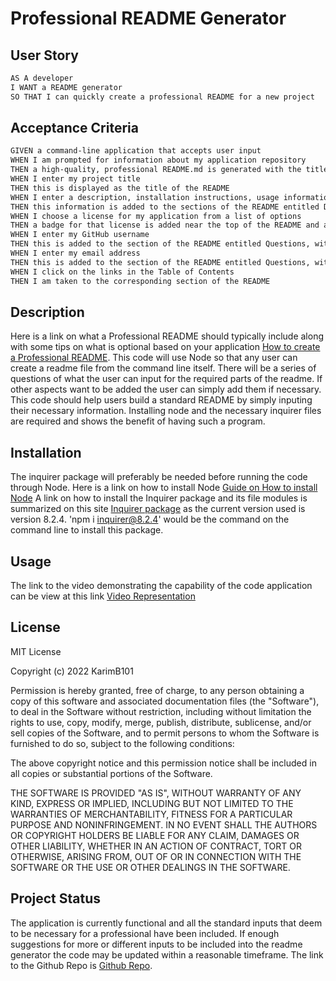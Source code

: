 # Professional README Generator 

## User Story

```md
AS A developer
I WANT a README generator
SO THAT I can quickly create a professional README for a new project
```

## Acceptance Criteria

```md
GIVEN a command-line application that accepts user input
WHEN I am prompted for information about my application repository
THEN a high-quality, professional README.md is generated with the title of my project and sections entitled Description, Table of Contents, Installation, Usage, License, Contributing, Tests, and Questions
WHEN I enter my project title
THEN this is displayed as the title of the README
WHEN I enter a description, installation instructions, usage information, contribution guidelines, and test instructions
THEN this information is added to the sections of the README entitled Description, Installation, Usage, Contributing, and Tests
WHEN I choose a license for my application from a list of options
THEN a badge for that license is added near the top of the README and a notice is added to the section of the README entitled License that explains which license the application is covered under
WHEN I enter my GitHub username
THEN this is added to the section of the README entitled Questions, with a link to my GitHub profile
WHEN I enter my email address
THEN this is added to the section of the README entitled Questions, with instructions on how to reach me with additional questions
WHEN I click on the links in the Table of Contents
THEN I am taken to the corresponding section of the README
```
## Description 
Here is a link on what a Professional README should typically include along with some tips on what is optional based on your application [How to create a Professional README](https://coding-boot-camp.github.io/full-stack/github/professional-readme-guide). 
This code will use Node so that any user can create a readme file from the command line itself. There will be a series of questions of what the user can input for the required parts of the readme. If other aspects want to be added the user can simply add them if necessary. This code should help users build a standard README by simply inputing their necessary information. Installing node and the necessary inquirer files are required and shows the benefit of having such a program.

## Installation 
The inquirer package will preferably be needed before running the code through Node.
Here is a link on how to install Node [Guide on How to install Node](https://coding-boot-camp.github.io/full-stack/nodejs/how-to-install-nodejs)
A link on how to install the Inquirer package and its file modules is summarized on this site [Inquirer package](https://www.npmjs.com/package/inquirer/v/8.2.4) as the current version used is version 8.2.4.
'npm i inquirer@8.2.4' would be the command on the command line to install this package. 

## Usage
The link to the video demonstrating the capability of the code application can be view at this link [Video Representation]()

## License
MIT License

Copyright (c) 2022 KarimB101

Permission is hereby granted, free of charge, to any person obtaining a copy of this software and associated documentation files (the "Software"), to deal in the Software without restriction, including without limitation the rights to use, copy, modify, merge, publish, distribute, sublicense, and/or sell copies of the Software, and to permit persons to whom the Software is furnished to do so, subject to the following conditions:

The above copyright notice and this permission notice shall be included in all copies or substantial portions of the Software.

THE SOFTWARE IS PROVIDED "AS IS", WITHOUT WARRANTY OF ANY KIND, EXPRESS OR IMPLIED, INCLUDING BUT NOT LIMITED TO THE WARRANTIES OF MERCHANTABILITY, FITNESS FOR A PARTICULAR PURPOSE AND NONINFRINGEMENT. IN NO EVENT SHALL THE AUTHORS OR COPYRIGHT HOLDERS BE LIABLE FOR ANY CLAIM, DAMAGES OR OTHER LIABILITY, WHETHER IN AN ACTION OF CONTRACT, TORT OR OTHERWISE, ARISING FROM, OUT OF OR IN CONNECTION WITH THE SOFTWARE OR THE USE OR OTHER DEALINGS IN THE SOFTWARE.

## Project Status
The application is currently functional and all the standard inputs that deem to be necessary for a professional have been included. If enough suggestions for more or different inputs to be included into the readme generator the code may be updated within a reasonable timeframe. The link to the Github Repo is [Github Repo](https://github.com/KarimB101/Professional-Readme-Generator).


